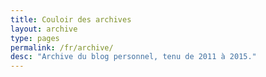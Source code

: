 ```yaml
---
title: Couloir des archives
layout: archive
type: pages
permalink: /fr/archive/
desc: "Archive du blog personnel, tenu de 2011 à 2015."
---
```

